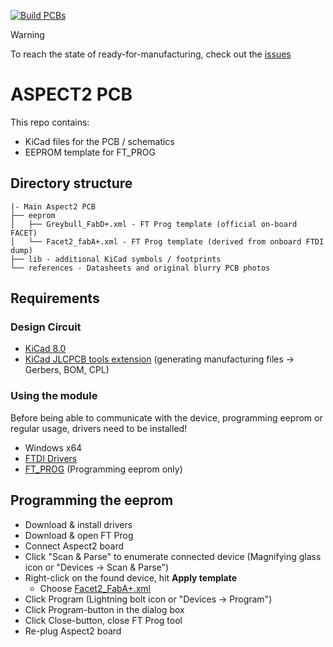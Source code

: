 [![Build PCBs](https://github.com/xboxoneresearch/ASPECT2-PCB/actions/workflows/build_pcbs.yml/badge.svg)](https://github.com/xboxoneresearch/ASPECT2-PCB/actions/workflows/build_pcbs.yml)

> [!WARNING]  
> To reach the state of ready-for-manufacturing, check out the [issues](https://github.com/xboxoneresearch/ASPECT2-PCB/issues)

# ASPECT2 PCB

This repo contains:

* KiCad files for the PCB / schematics
* EEPROM template for FT_PROG

## Directory structure

```text
|- Main Aspect2 PCB
├── eeprom
│   ├── Greybull_FabD+.xml - FT Prog template (official on-board FACET)
│   └── Facet2_fabA+.xml - FT Prog template (derived from onboard FTDI dump)
├── lib - additional KiCad symbols / footprints
└── references - Datasheets and original blurry PCB photos
```

## Requirements

### Design Circuit

* [KiCad 8.0](https://www.kicad.org/download/)
* [KiCad JLCPCB tools extension](https://github.com/Bouni/kicad-jlcpcb-tools) (generating manufacturing files -> Gerbers, BOM, CPL)

### Using the module

Before being able to communicate with the device, programming eeprom or regular usage, drivers need to be installed!

* Windows x64
* [FTDI Drivers](https://ftdichip.com/wp-content/uploads/2021/08/CDM212364_Setup.zip)
* [FT_PROG](https://ftdichip.com/utilities/#ft_prog) (Programming eeprom only)

## Programming the eeprom

* Download & install drivers
* Download & open FT Prog
* Connect Aspect2 board
* Click "Scan & Parse" to enumerate connected device (Magnifying glass icon or "Devices -> Scan & Parse")
* Right-click on the found device, hit **Apply template**
  - Choose [Facet2_FabA+.xml](./eeprom/Facet2_FabA+.xml)
* Click Program (Lightning bolt icon or "Devices -> Program")
* Click Program-button in the dialog box
* Click Close-button, close FT Prog tool
* Re-plug Aspect2 board
